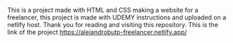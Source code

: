 This is a project made with HTML and CSS making a website for a freelancer, this project is made with UDEMY instructions and uploaded on a netlify host. Thank you for reading and visiting this repository.
This is the link of the project  https://alejandrobutp-freelancer.netlify.app/

